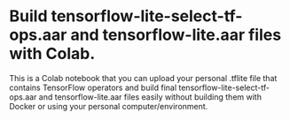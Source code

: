 # Build tensorflow-lite-select-tf-ops.aar and tensorflow-lite.aar files with Colab.

This is a Colab notebook that you can upload your personal .tflite file that contains TensorFlow operators and build final tensorflow-lite-select-tf-ops.aar and tensorflow-lite.aar files easily without building them with Docker or using your personal computer/environment.
